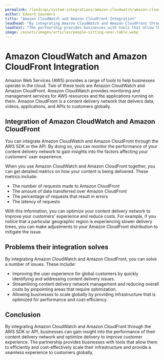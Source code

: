 ```yaml
---
permalink: /landings/system-integrations/amazon-cloudwatch/amazon-cloudfront
author: Edward Saunders
title: "Amazon CloudWatch and Amazon CloudFront Integration"
leadhead: "By integrating Amazon CloudWatch and Amazon CloudFront through the AWS SDK or API, businesses can gain insight into the performance of their content delivery network and optimize delivery to improve customer experience"
leadtext: "The partnership provides businesses with tools that allow them to efficiently and cost-effectively scale their infrastructure and provide a seamless experience to customers globally."
image: /assets/images/articles/people-sitting-near-table.webp
---
```

<div class="arttext">  <h1>Amazon CloudWatch and Amazon CloudFront Integration</h1>

  <p>Amazon Web Services (AWS) provides a range of tools to help businesses operate in the cloud. Two of these tools are Amazon CloudWatch and Amazon CloudFront. Amazon CloudWatch provides monitoring and management services for AWS resources and the applications running on them. Amazon CloudFront is a content delivery network that delivers data, videos, applications, and APIs to customers globally.</p>

  <h2>Integration of Amazon CloudWatch and Amazon CloudFront</h2>

  <p>You can integrate Amazon CloudWatch and Amazon CloudFront through the AWS SDK or the API. By doing so, you can monitor the performance of your content delivery network to gain insights into the factors affecting your customers' user experience.</p>

  <p>When you use Amazon CloudWatch and Amazon CloudFront together, you can get detailed metrics on how your content is being delivered. These metrics include:</p>

  <ul>
    <li>The number of requests made to Amazon CloudFront</li>
    <li>The amount of data transferred over Amazon CloudFront</li>
    <li>The percentage of requests that result in errors</li>
    <li>The latency of requests</li>
  </ul>

  <p>With this information, you can optimize your content delivery network to improve your customers' experience and reduce costs. For example, if you notice that a particular geographic region is experiencing slower delivery times, you can make adjustments to your Amazon CloudFront distribution to mitigate the issue.</p>

  <h2>Problems their integration solves</h2>

  <p>By integrating Amazon CloudWatch and Amazon CloudFront, you can solve a number of issues. These include:</p>

  <ul>
    <li>Improving the user experience for global customers by quickly identifying and addressing content delivery issues.</li>
    <li>Streamlining content delivery network management and reducing overall costs by pinpointing areas that require optimization.</li>
    <li>Allowing businesses to scale globally by providing infrastructure that is optimized for performance and cost-efficiency. </li>
  </ul>

  <h2>Conclusion</h2>

  <p>By integrating Amazon CloudWatch and Amazon CloudFront through the AWS SDK or API, businesses can gain insight into the performance of their content delivery network and optimize delivery to improve customer experience. The partnership provides businesses with tools that allow them to efficiently and cost-effectively scale their infrastructure and provide a seamless experience to customers globally.</p>

</div>